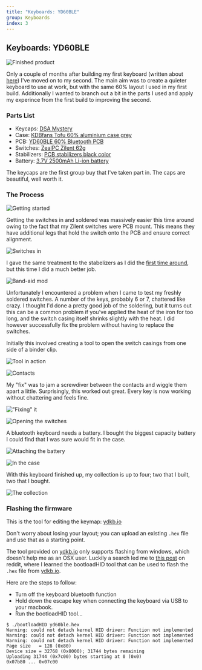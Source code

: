 ```yaml
---
title: "Keyboards: YD60BLE"
group: Keyboards
index: 3
---
```


## Keyboards: YD60BLE

![Finished product](https://c1.staticflickr.com/5/4834/45893538514_e60f1a2419_c.jpg)

Only a couple of months after building my first keyboard (written about [here](/keyboard/first-build.html)) I've moved on to my second. The main aim was to create a quieter keyboard to use at work, but with the same 60% layout I used in my first build. Additionally I wanted to branch out a bit in the parts I used and apply my experince from the first build to improving the second.

### Parts List

- Keycaps: [DSA Mystery](https://mykeyboard.eu/catalogue/dsa-mystery-alpha-1_539/)
- Case: [KDBfans Tofu 60% aluminium case grey](https://kbdfans.cn/collections/60-layout-case/products/kbdfans-tofu-60-aluminum-case?variant=13389974569018)
- PCB: [YD60BLE 60% Bluetooth PCB](https://kbdfans.cn/collections/60/products/yd60ble-v1-60-bluetooth-customized-mechanical-keyboard-pcb)
- Switches: [ZealPC Zilent 62g](https://zealpc.net/collections/switches/products/zilents)
- Stabilizers: [PCB stabilizers black color](https://kbdfans.cn/products/pcb-stabilizers-black-color)
- Battery: [3.7V 2500mAh Li-ion battery](https://www.amazon.co.uk/gp/product/B07DMCNXQK)

The keycaps are the first group buy that I've taken part in. The caps are beautiful, well worth it.

### The Process

![Getting started](https://c1.staticflickr.com/5/4845/45893502794_b97d0f59b8_c.jpg)

Getting the switches in and soldered was massively easier this time around owing to the fact that my Zilent switches were PCB mount. This means they have additional legs that hold the switch onto the PCB and ensure correct alignment.

![Switches in](https://c2.staticflickr.com/8/7848/31676571097_a166fc4f1d_c.jpg)

I gave the same treatment to the stabelizers as I did the [first time around](/keyboard/first-build.html), but this time I did a much better job.

![Band-aid mod](https://c1.staticflickr.com/5/4828/45703307835_97a79caf13_c.jpg)

Unfortunately I encountered a problem when I came to test my freshly soldered switches. A number of the keys, probably 6 or 7, chattered like crazy. I thought I'd done a pretty good job of the soldering, but it turns out this can be a common problem if you've applied the heat of the iron for too long, and the switch casing itself shrinks slightly with the heat. I did however successfully fix the problem without having to replace the switches.

Initially this involved creating a tool to open the switch casings from one side of a binder clip.

![Tool in action](https://c1.staticflickr.com/5/4900/46565863972_11ed47bf29_c.jpg)

![Contacts](https://c1.staticflickr.com/5/4901/46565863512_7d62739ebb_c.jpg)

My "fix" was to jam a screwdiver between the contacts and wiggle them apart a little. Surprisingly, this worked out great. Every key is now working without chattering and feels fine.

!["Fixing" it](https://c2.staticflickr.com/8/7885/39653059523_79a18a553d_c.jpg)

![Opening the switches](https://c2.staticflickr.com/8/7835/45703324015_45489b45ba_c.jpg)

A bluetooth keyboard needs a battery. I bought the biggest capacity battery I could find that I was sure would fit in the case.

![Attaching the battery](https://c1.staticflickr.com/5/4895/45893533324_9fd1cbf9a7_c.jpg)

![In the case](https://c2.staticflickr.com/8/7857/45893531454_0fe99e03e9_c.jpg)

With this keyboard finished up, my collection is up to four; two that I built, two that I bought.

![The collection](https://c1.staticflickr.com/5/4854/45893537274_cddb020b7e_c.jpg)

### Flashing the firmware

This is the tool for editing the keymap: [ydkb.io](http://ydkb.io)

Don't worry about losing your layout; you can upload an existing `.hex` file and use that as a starting point.

The tool provided on [ydkb.io](http://ydkb.io) only supports flashing from windows, which doesn't help me as an OSX user. Luckily a search led me to [this post](https://www.reddit.com/r/MechanicalKeyboards/comments/8j62vh/programming_yd60ble_using_macos/) on reddit, where I learned the bootloadHID tool that can be used to flash the `.hex` file from [ydkb.io](http://ydkb.io).

Here are the steps to follow:

- Turn off the keyboard bluetooth function
- Hold down the escape key when connecting the keyboard via USB to your macbook.
- Run the bootloadHID tool...

```
$ ./bootloadHID yd60ble.hex
Warning: could not detach kernel HID driver: Function not implemented
Warning: could not detach kernel HID driver: Function not implemented
Warning: could not detach kernel HID driver: Function not implemented
Page size   = 128 (0x80)
Device size = 32768 (0x8000); 31744 bytes remaining
Uploading 31744 (0x7c00) bytes starting at 0 (0x0)
0x07b80 ... 0x07c00
```
